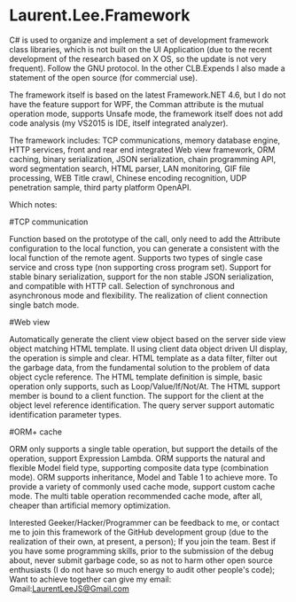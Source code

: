 # Laurent.Lee.Framework

C# is used to organize and implement a set of development framework class libraries, which is not built on the UI Application (due to the recent development of the research based on X OS, so the update is not very frequent). Follow the GNU protocol. In the other CLB.Expends I also made a statement of the open source (for commercial use).

The framework itself is based on the latest Framework.NET 4.6, but I do not have the feature support for WPF, the Comman attribute is the mutual operation mode, supports Unsafe mode, the framework itself does not add code analysis (my VS2015 is IDE, itself integrated analyzer).

The framework includes: TCP communications, memory database engine, HTTP services, front and rear end integrated Web view framework, ORM caching, binary serialization, JSON serialization, chain programming API, word segmentation search, HTML parser, LAN monitoring, GIF file processing, WEB Title crawl, Chinese encoding recognition, UDP penetration sample, third party platform OpenAPI.

Which notes:

#TCP communication

Function based on the prototype of the call, only need to add the Attribute configuration to the local function, you can generate a consistent with the local function of the remote agent.
Supports two types of single case service and cross type (non supporting cross program set).
Support for stable binary serialization, support for the non stable JSON serialization, and compatible with HTTP call.
Selection of synchronous and asynchronous mode and flexibility.
The realization of client connection single batch mode.

#Web view

Automatically generate the client view object based on the server side view object matching HTML template.
II using client data object driven UI display, the operation is simple and clear.
HTML template as a data filter, filter out the garbage data, from the fundamental solution to the problem of data object cycle reference.
The HTML template definition is simple, basic operation only supports, such as Loop/Value/If/Not/At.
The HTML support member is bound to a client function.
The support for the client at the object level reference identification.
The query server support automatic identification parameter types.

#ORM+ cache

ORM only supports a single table operation, but support the details of the operation, support Expression Lambda.
ORM supports the natural and flexible Model field type, supporting composite data type (combination mode).
ORM supports inheritance, Model and Table 1 to achieve more.
To provide a variety of commonly used cache mode, support custom cache mode.
The multi table operation recommended cache mode, after all, cheaper than artificial memory optimization.

Interested Geeker/Hacker/Programmer can be feedback to me, or contact me to join this framework of the GitHub development group (due to the realization of their own, at present, a person);
If you join the team. Best if you have some programming skills, prior to the submission of the debug about, never submit garbage code, so as not to harm other open source enthusiasts (I do not have so much energy to audit other people's code);
Want to achieve together can give my email: Gmail:LaurentLeeJS@Gmail.com
